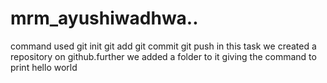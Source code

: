 # mrm_ayushiwadhwa..
command used
git init
git add
git commit
git push
in this task we created a repository on github.further we added a folder to it giving the command to print hello world
